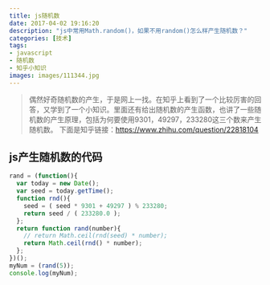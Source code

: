 ```yaml
---
title: js随机数
date: 2017-04-02 19:16:20
description: "js中常用Math.random()，如果不用random()怎么样产生随机数？"
categories: [技术]
tags:
- javascript
- 随机数
- 知乎小知识
images: images/111344.jpg
---
```

> 偶然好奇随机数的产生，于是网上一找。在知乎上看到了一个比较厉害的回答，又学到了一个小知识。里面还有给出随机数的产生函数，也讲了一些随机数的产生原理，包括为何要使用9301，49297，233280这三个数来产生随机数。
> 下面是知乎链接：https://www.zhihu.com/question/22818104
## js产生随机数的代码
``` javascript
rand = (function(){
  var today = new Date(); 
  var seed = today.getTime();
  function rnd(){
    seed = ( seed * 9301 + 49297 ) % 233280;
    return seed / ( 233280.0 );
  };
  return function rand(number){
    // return Math.ceil(rnd(seed) * number);
    return Math.ceil(rnd() * number);
  };
})();
myNum = (rand(5));
console.log(myNum);
```